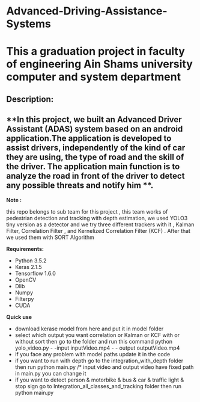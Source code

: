 # Advanced-Driving-Assistance-Systems

# **This a graduation project in faculty of engineering Ain Shams university computer and system department**



## **Description:**

## **In this project, we built an Advanced Driver Assistant (ADAS) system based on an android application.The application is developed to assist drivers, independently of the kind of car they are using, the type of road and the skill of the driver. The application main function is to analyze the road in front of the driver to detect any possible threats and notify him **.



**Note :**

this repo belongs to sub team for this project , this team works of pedestrian detection and tracking with depth estimation, we used  YOLO3 tiny version as a detector and we try three different trackers with it , Kalman Filter, Correlation Filter , and Kernelized Correlation Filter (KCF) . After that we used them with SORT Algorithm



**Requirements:**

- Python 3.5.2
- Keras 2.1.5
- Tensorflow 1.6.0
- OpenCV
- Dlib
- Numpy
- Filterpy
- CUDA

**Quick use**

- download kerase model from here and put it in model folder
- select which output you want correlation or Kalman or KCF with or without sort then go to the folder and run this command python yolo\_video.py - -input inputVideo.mp4 - - output outputVideo.mp4
- if you face any problem with model paths update it in the code
- if you want to run with depth go to the integration\_with\_depth folder then run python main.py /\* input video and output video have fixed path in main.py you can change it
- if you want to detect person &amp; motorbike &amp; bus &amp; car &amp; traffic light &amp; stop sign  go to Integration\_all\_classes\_and\_tracking folder then run python main.py
